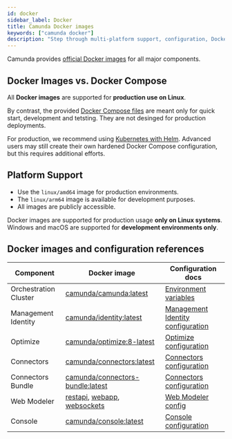 ```yaml
---
id: docker
sidebar_label: Docker
title: Camunda Docker images
keywords: ["camunda docker"]
description: "Step through multi-platform support, configuration, Docker images, and Docker Compose."
---
```


Camunda provides [official Docker images](https://hub.docker.com/u/camunda) for all major components.

## Docker Images vs. Docker Compose

All **Docker images** are supported for **production use on Linux**.

By contrast, the provided [Docker Compose files](../../quickstart/developer-quickstart/docker-compose/) are meant only for quick start, development and tetsting. They are not desinged for production deployments.

For production, we recommend using [Kubernetes with Helm](../helm/install.md). Advanced users may still create their own hardened Docker Compose configuration, but this requires additional efforts.

## Platform Support

- Use the `linux/amd64` image for production environments.
- The `linux/arm64` image is available for development purposes.
- All images are publicly accessible.

Docker images are supported for production usage **only on Linux systems**.
Windows and macOS are supported for **development environments only**.

## Docker images and configuration references

| Component             | Docker image                                                                                                                                                                                          | Configuration docs                                                                                                       |
| --------------------- | ----------------------------------------------------------------------------------------------------------------------------------------------------------------------------------------------------- | ------------------------------------------------------------------------------------------------------------------------ |
| Orchestration Cluster | [camunda/camunda:latest](https://hub.docker.com/r/camunda/camunda)                                                                                                                                    | [Environment variables](../../components/orchestration-cluster/overview/)                                                |
| Management Identity   | [camunda/identity:latest](https://hub.docker.com/r/camunda/identity)                                                                                                                                  | [Management Identity configuration](../../components/management-identity/configuration/identity-configuration-overview/) |
| Optimize              | [camunda/optimize:8-latest](https://hub.docker.com/r/camunda/optimize)                                                                                                                                | [Optimize configuration](../../components/optimize/overview/)                                                            |
| Connectors            | [camunda/connectors:latest](https://hub.docker.com/r/camunda/connectors)                                                                                                                              | [Connectors configuration](../../components/connectors/overview/)                                                        |
| Connectors Bundle     | [camunda/connectors-bundle:latest](https://hub.docker.com/r/camunda/connectors-bundle)                                                                                                                | [Connectors configuration](../../components/connectors/overview/)                                                        |
| Web Modeler           | [restapi](https://hub.docker.com/r/camunda/web-modeler-restapi), [webapp](https://hub.docker.com/r/camunda/web-modeler-webapp), [websockets](https://hub.docker.com/r/camunda/web-modeler-websockets) | [Web Modeler config](../../components/modeler/web-modeler/overview/)                                                     |
| Console               | [camunda/console:latest](https://hub.docker.com/r/camunda/console)                                                                                                                                    | [Console configuration](../../components/console/overview/)                                                              |
